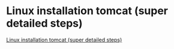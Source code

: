 # Linux installation tomcat (super detailed steps)
[Linux installation tomcat (super detailed steps)](https://aiwithcloud.com/2022/09/15/linux_installation_tomcat_super_detailed_steps/)